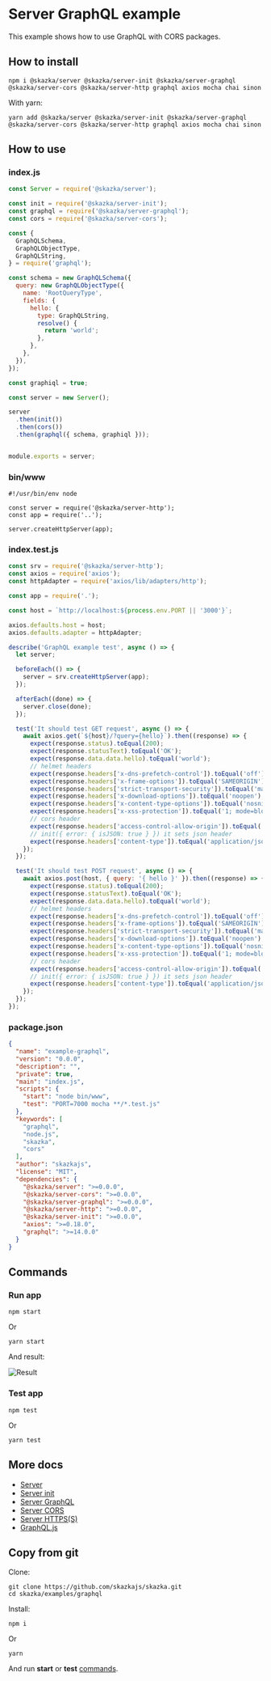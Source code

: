 # Server GraphQL example

This example shows how to use GraphQL with CORS packages.

## How to install

    npm i @skazka/server @skazka/server-init @skazka/server-graphql @skazka/server-cors @skazka/server-http graphql axios mocha chai sinon
    
With yarn:

    yarn add @skazka/server @skazka/server-init @skazka/server-graphql @skazka/server-cors @skazka/server-http graphql axios mocha chai sinon
    
## How to use

### index.js

```javascript
const Server = require('@skazka/server');

const init = require('@skazka/server-init');
const graphql = require('@skazka/server-graphql');
const cors = require('@skazka/server-cors');

const {
  GraphQLSchema,
  GraphQLObjectType,
  GraphQLString,
} = require('graphql');

const schema = new GraphQLSchema({
  query: new GraphQLObjectType({
    name: 'RootQueryType',
    fields: {
      hello: {
        type: GraphQLString,
        resolve() {
          return 'world';
        },
      },
    },
  }),
});

const graphiql = true;

const server = new Server();

server
  .then(init())
  .then(cors())
  .then(graphql({ schema, graphiql }));


module.exports = server;
```

### bin/www

```
#!/usr/bin/env node

const server = require('@skazka/server-http');
const app = require('..');

server.createHttpServer(app);
```

### index.test.js

```javascript
const srv = require('@skazka/server-http');
const axios = require('axios');
const httpAdapter = require('axios/lib/adapters/http');

const app = require('.');

const host = `http://localhost:${process.env.PORT || '3000'}`;

axios.defaults.host = host;
axios.defaults.adapter = httpAdapter;

describe('GraphQL example test', async () => {
  let server;

  beforeEach(() => {
    server = srv.createHttpServer(app);
  });

  afterEach((done) => {
    server.close(done);
  });

  test('It should test GET request', async () => {
    await axios.get(`${host}/?query={hello}`).then((response) => {
      expect(response.status).toEqual(200);
      expect(response.statusText).toEqual('OK');
      expect(response.data.data.hello).toEqual('world');
      // helmet headers
      expect(response.headers['x-dns-prefetch-control']).toEqual('off');
      expect(response.headers['x-frame-options']).toEqual('SAMEORIGIN');
      expect(response.headers['strict-transport-security']).toEqual('max-age=15552000; includeSubDomains');
      expect(response.headers['x-download-options']).toEqual('noopen');
      expect(response.headers['x-content-type-options']).toEqual('nosniff');
      expect(response.headers['x-xss-protection']).toEqual('1; mode=block');
      // cors header
      expect(response.headers['access-control-allow-origin']).toEqual('*');
      // init({ error: { isJSON: true } }) it sets json header
      expect(response.headers['content-type']).toEqual('application/json; charset=utf-8');
    });
  });

  test('It should test POST request', async () => {
    await axios.post(host, { query: '{ hello }' }).then((response) => {
      expect(response.status).toEqual(200);
      expect(response.statusText).toEqual('OK');
      expect(response.data.data.hello).toEqual('world');
      // helmet headers
      expect(response.headers['x-dns-prefetch-control']).toEqual('off');
      expect(response.headers['x-frame-options']).toEqual('SAMEORIGIN');
      expect(response.headers['strict-transport-security']).toEqual('max-age=15552000; includeSubDomains');
      expect(response.headers['x-download-options']).toEqual('noopen');
      expect(response.headers['x-content-type-options']).toEqual('nosniff');
      expect(response.headers['x-xss-protection']).toEqual('1; mode=block');
      // cors header
      expect(response.headers['access-control-allow-origin']).toEqual('*');
      // init({ error: { isJSON: true } }) it sets json header
      expect(response.headers['content-type']).toEqual('application/json; charset=utf-8');
    });
  });
});
```

### package.json

```json
{
  "name": "example-graphql",
  "version": "0.0.0",
  "description": "",
  "private": true,
  "main": "index.js",
  "scripts": {
    "start": "node bin/www",
    "test": "PORT=7000 mocha **/*.test.js"
  },
  "keywords": [
    "graphql",
    "node.js",
    "skazka",
    "cors"
  ],
  "author": "skazkajs",
  "license": "MIT",
  "dependencies": {
    "@skazka/server": ">=0.0.0",
    "@skazka/server-cors": ">=0.0.0",
    "@skazka/server-graphql": ">=0.0.0",
    "@skazka/server-http": ">=0.0.0",
    "@skazka/server-init": ">=0.0.0",
    "axios": ">=0.18.0",
    "graphql": ">=14.0.0"
  }
}
```

## Commands

### Run app

    npm start
    
Or

    yarn start
    
And result:

![Result](https://skazkajs.org/img/graphql.png)

### Test app

    npm test
    
Or

    yarn test

## More docs

- [Server](https://skazkajs.org/server)
- [Server init](https://skazkajs.org/server/init)
- [Server GraphQL](https://skazkajs.org/server/graphql)
- [Server CORS](https://skazkajs.org/server/cors)
- [Server HTTPS(S)](https://skazkajs.org/server/http)
- [GraphQL.js](https://www.npmjs.com/package/graphql)

## Copy from git

Clone:

    git clone https://github.com/skazkajs/skazka.git
    cd skazka/examples/graphql

Install:
    
    npm i

Or 

    yarn
    
And run **start** or **test** [commands](#commands).
